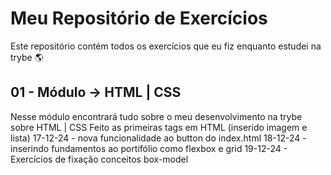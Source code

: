 # Meu Repositório de Exercícios
Este repositório contém todos os exercícios que eu fiz enquanto estudei na trybe 🌎

## 01 - Módulo -> HTML | CSS
Nesse módulo encontrará tudo sobre o meu desenvolvimento na trybe sobre HTML | CSS
Feito as primeiras tags em HTML (inserido imagem e lista)
17-12-24 - nova funcionalidade ao button do index.html
18-12-24 - inserindo fundamentos ao portifólio como flexbox e grid
19-12-24 - Exercícios de fixação conceitos box-model 